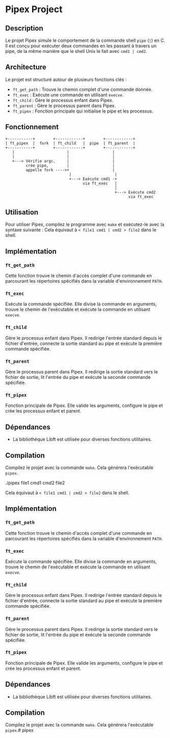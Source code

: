 # Pipex Project

## Description
Le projet Pipex simule le comportement de la commande shell `pipe` (`|`) en C. Il est conçu pour exécuter deux commandes en les passant à travers un pipe, de la même manière que le shell Unix le fait avec `cmd1 | cmd2`.

## Architecture
Le projet est structuré autour de plusieurs fonctions clés :

- `ft_get_path` : Trouve le chemin complet d'une commande donnée.
- `ft_exec` : Exécute une commande en utilisant `execve`.
- `ft_child` : Gère le processus enfant dans Pipex.
- `ft_parent` : Gère le processus parent dans Pipex.
- `ft_pipex` : Fonction principale qui initialise le pipe et les processus.

## Fonctionnement
```
+-----------+        +------------+        +------------+
| ft_pipex  |  fork  | ft_child   |  pipe  | ft_parent  |
+-----------+        +------------+        +------------+
   |                       |                   |
   |                       |                   |
   +---> Vérifie argc,     |                   |
         crée pipe,        |                   |
         appelle fork ---->+                   |
                            |                   |
                            +---> Exécute cmd1 -+
                                  via ft_exec   |
                                                |
                                                +---> Exécute cmd2
                                                      via ft_exec
```

## Utilisation
Pour utiliser Pipex, compilez le programme avec `make` et exécutez-le avec la syntaxe suivante :
Cela équivaut à `< file1 cmd1 | cmd2 > file2` dans le shell.

## Implémentation

### `ft_get_path`
Cette fonction trouve le chemin d'accès complet d'une commande en parcourant les répertoires spécifiés dans la variable d'environnement `PATH`.

### `ft_exec`
Exécute la commande spécifiée. Elle divise la commande en arguments, trouve le chemin de l'exécutable et exécute la commande en utilisant `execve`.

### `ft_child`
Gère le processus enfant dans Pipex. Il redirige l'entrée standard depuis le fichier d'entrée, connecte la sortie standard au pipe et exécute la première commande spécifiée.

### `ft_parent`
Gère le processus parent dans Pipex. Il redirige la sortie standard vers le fichier de sortie, lit l'entrée du pipe et exécute la seconde commande spécifiée.

### `ft_pipex`
Fonction principale de Pipex. Elle valide les arguments, configure le pipe et crée les processus enfant et parent.

## Dépendances
- La bibliothèque Libft est utilisée pour diverses fonctions utilitaires.

## Compilation
Compilez le projet avec la commande `make`. Cela générera l'exécutable `pipex`.

./pipex file1 cmd1 cmd2 file2


Cela équivaut à `< file1 cmd1 | cmd2 > file2` dans le shell.

## Implémentation

### `ft_get_path`
Cette fonction trouve le chemin d'accès complet d'une commande en parcourant les répertoires spécifiés dans la variable d'environnement `PATH`.

### `ft_exec`
Exécute la commande spécifiée. Elle divise la commande en arguments, trouve le chemin de l'exécutable et exécute la commande en utilisant `execve`.

### `ft_child`
Gère le processus enfant dans Pipex. Il redirige l'entrée standard depuis le fichier d'entrée, connecte la sortie standard au pipe et exécute la première commande spécifiée.

### `ft_parent`
Gère le processus parent dans Pipex. Il redirige la sortie standard vers le fichier de sortie, lit l'entrée du pipe et exécute la seconde commande spécifiée.

### `ft_pipex`
Fonction principale de Pipex. Elle valide les arguments, configure le pipe et crée les processus enfant et parent.

## Dépendances
- La bibliothèque Libft est utilisée pour diverses fonctions utilitaires.

## Compilation
Compilez le projet avec la commande `make`. Cela générera l'exécutable `pipex`.# pipex
